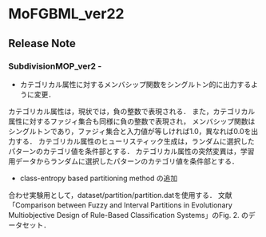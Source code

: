 # MoFGBML_ver22

## Release Note

### SubdivisionMOP_ver2 -

 + カテゴリカル属性に対するメンバシップ関数をシングルトン的に出力するように変更．

 カテゴリカル属性は，現状では，負の整数で表現される．
 また，カテゴリカル属性に対するファジィ集合も同様に負の整数で表現され，
 メンバシップ関数はシングルトンであり，ファジィ集合と入力値が等しければ1.0，異なれば0.0を出力する．
 カテゴリカル属性のヒューリスティック生成は，ランダムに選択したパターンのカテゴリ値を条件部とする．
 カテゴリカル属性の突然変異は，学習用データからランダムに選択したパターンのカテゴリ値を条件部とする．

 + class-entropy based partitioning method の追加

 合わせ実験用として，dataset/partition/partition.datを使用する．
 文献「Comparison between Fuzzy and Interval Partitions in Evolutionary Multiobjective Design of Rule-Based Classification Systems」のFig. 2. のデータセット．

